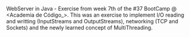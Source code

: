WebServer in Java - 
Exercise from week 7th of the #37 BootCamp @ <Academia de Código_>. 
This was an exercise to implement I/O reading and writting (InputStreams and OutputStreams), networking (TCP and Sockets) and the newly learned concept of MultiThreading.
